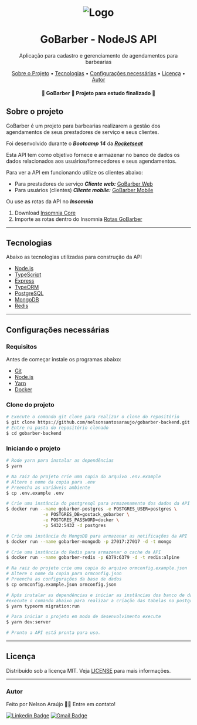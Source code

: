 <h1 align="center">
  <img alt="Logo" src="https://ik.imagekit.io/t58nj4hrrhv/logo_o0SeXCgx_Q.svg" alt="GoBarber Hairdcuts and Shaves">
</h1>

<h1 align="center">
    GoBarber - NodeJS API
</h1>
<p align="center">Aplicação para cadastro e gerenciamento de agendamentos para barbearias</p>


<p align="center">
 <a href="#sobre-o-projeto">Sobre o Projeto</a> •
 <a href="#tecnologias">Tecnologias</a> •
 <a href="#configurações-necessárias">Configurações necessárias</a> •
 <a href="#licença">Licença</a> •
 <a href="#autor">Autor</a>
</p>

<h4 align="center">
	🚧  GoBarber 🚀 Projeto para estudo finalizado 🚧
</h4>

## Sobre o projeto

GoBarber é um projeto para barbearias realizarem a gestão dos agendamentos de seus prestadores de serviço e seus clientes.

Foi desenvolvido durante o ***Bootcamp 14*** da ***[Rocketseat](https://rocketseat.com.br)***

Esta API tem como objetivo fornece e armazenar no banco de dados os dados relacionados aos usuários/fornecedores e seus agendamentos.

Para ver a API em funcionando utilize os clientes abaixo:

- Para prestadores de serviço ***Cliente web:*** [GoBarber Web](https://github.com/nelsonsantosaraujo/gobarber-web)
- Para usuários (clientes) ***Cliente mobile:*** [GoBarber Mobile](https://github.com/nelsonsantosaraujo/gobarber-mobile)

Ou use as rotas da API no ***Insomnia***

1. Download [Insomnia Core](https://insomnia.rest/download/)
2. Importe as rotas dentro do Insomnia [Rotas GoBarber](https://github.com/nelsonsantosaraujo/gobarber-backend/blob/main/Insomnia_gobarber.json)

---

## Tecnologias

Abaixo as tecnologias utilizadas para construção da API

- [Node.js](https://nodejs.org/en/)
- [TypeScript](https://www.typescriptlang.org/)
- [Express](https://expressjs.com/pt-br/)
- [TypeORM](https://typeorm.io/#/)
- [PostgreSQL](https://www.postgresql.org/)
- [MongoDB](https://www.mongodb.com/)
- [Redis](https://redis.io/)

---

## Configurações necessárias

### **Requisitos**

Antes de começar instale os programas abaixo:

- [Git](https://git-scm.com/)
- [Node.js](https://nodejs.org/)
- [Yarn](https://yarnpkg.com/)
- [Docker](https://www.docker.com/docker-community)

### **Clone do projeto**

```bash
# Execute o comando git clone para realizar o clone do repositório
$ git clone https://github.com/nelsonsantosaraujo/gobarber-backend.git
# Entre na pasta do repositório clonado
$ cd gobarber-backend
```

### **Iniciando o projeto**

```bash
# Rode yarn para instalar as dependências
$ yarn

# Na raiz do projeto crie uma copia do arquivo .env.example
# Altere o nome da copia para .env
# Preencha as variáveis ambiente
$ cp .env.example .env

# Crie uma instância do postgresql para armazenamento dos dados da API
$ docker run --name gobarber-postgres -e POSTGRES_USER=postgres \
              -e POSTGRES_DB=gostack_gobarber \
              -e POSTGRES_PASSWORD=docker \
              -p 5432:5432 -d postgres

# Crie uma instância do MongoDB para armazenar as notificações da API
$ docker run --name gobarber-mongodb -p 27017:27017 -d -t mongo

# Crie uma instância do Redis para armazenar o cache da API
$ docker run --name gobarber-redis -p 6379:6379 -d -t redis:alpine

# Na raiz do projeto crie uma copia do arquivo ormconfig.example.json
# Altere o nome da copia para ormconfig.json
# Preencha as configurações da base de dados
$ cp ormconfig.example.json ormconfig.json

# Após instalar as dependências e iniciar as instâncias dos banco de dados
#execute o comando abaixo para realizar a criação das tabelas no postgresql
$ yarn typeorm migration:run

# Para iniciar o projeto em modo de desenvolvimento execute
$ yarn dev:server

# Pronto a API está pronta para uso.
```

---

## Licença

Distribuído sob a licença MIT. Veja [LICENSE](LICENSE) para mais informações.

---

### Autor

Feito por Nelson Araújo 👋🏽 Entre em contato!

[![Linkedin Badge](https://img.shields.io/badge/-Nelson-blue?style=flat-square&logo=Linkedin&logoColor=white&link=https://www.linkedin.com/in/tgmarinho/)](https://www.linkedin.com/in/nelsonsantosaraujo/)
[![Gmail Badge](https://img.shields.io/badge/-nelsonsantosaraujo@hotmail.com-red?style=flat-square&link=mailto:nelsonsantosaraujo@hotmail.com)](mailto:nelsonsantosaraujo@hotmail.com)
